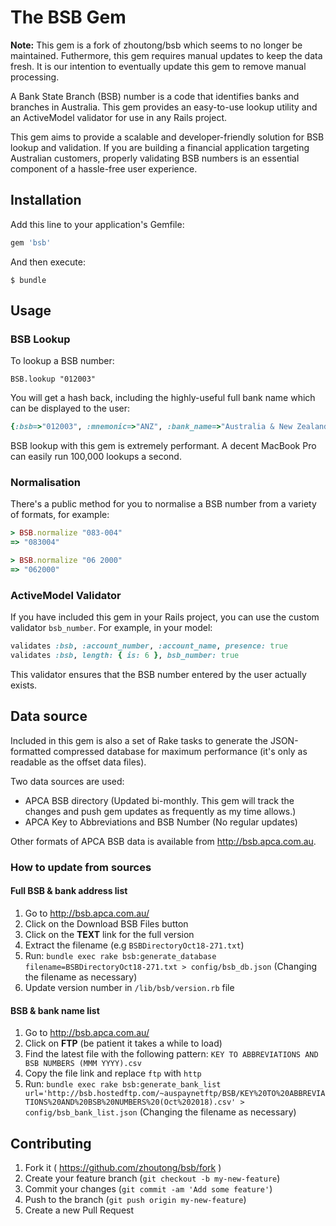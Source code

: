 # The BSB Gem

**Note:** This gem is a fork of zhoutong/bsb which seems to no longer be maintained. Futhermore, this gem requires manual updates to keep the data fresh. It is our intention to eventually update this gem to remove manual processing.

A Bank State Branch (BSB) number is a code that identifies banks and branches in Australia. This gem provides an easy-to-use lookup utility and an ActiveModel validator for use in any Rails project.

This gem aims to provide a scalable and developer-friendly solution for BSB lookup and validation. If you are building a financial application targeting Australian customers, properly validating BSB numbers is an essential component of a hassle-free user experience.

## Installation

Add this line to your application's Gemfile:

```ruby
gem 'bsb'
```

And then execute:

    $ bundle

## Usage

### BSB Lookup

To lookup a BSB number:

```
BSB.lookup "012003"
```

You will get a hash back, including the highly-useful full bank name which can be displayed to the user:

```ruby
{:bsb=>"012003", :mnemonic=>"ANZ", :bank_name=>"Australia & New Zealand Banking Group Limited", :branch=>"115 Pitt St Sydney", :address=>"115 Pitt St", :suburb=>"Sydney", :state=>"NSW", :postcode=>"2000", :flags=>{:paper=>true, :electronic=>true, :high_value=>true}}
```

BSB lookup with this gem is extremely performant. A decent MacBook Pro can easily run 100,000 lookups a second.

### Normalisation

There's a public method for you to normalise a BSB number from a variety of formats, for example:

```ruby
> BSB.normalize "083-004"
=> "083004"

> BSB.normalize "06 2000"
=> "062000"
```

### ActiveModel Validator

If you have included this gem in your Rails project, you can use the custom validator `bsb_number`. For example, in your model:

```ruby
validates :bsb, :account_number, :account_name, presence: true
validates :bsb, length: { is: 6 }, bsb_number: true
```

This validator ensures that the BSB number entered by the user actually exists.

## Data source

Included in this gem is also a set of Rake tasks to generate the JSON-formatted compressed database for maximum performance (it's only as readable as the offset data files).

Two data sources are used:

* APCA BSB directory (Updated bi-monthly. This gem will track the changes and push gem updates as frequently as my time allows.)
* APCA Key to Abbreviations and BSB Number (No regular updates)

Other formats of APCA BSB data is available from http://bsb.apca.com.au.

### How to update from sources

#### Full BSB & bank address list

1. Go to http://bsb.apca.com.au/
2. Click on the Download BSB Files button
3. Click on the **TEXT** link for the full version
4. Extract the filename (e.g `BSBDirectoryOct18-271.txt`)
5. Run: `bundle exec rake bsb:generate_database filename=BSBDirectoryOct18-271.txt > config/bsb_db.json` (Changing the filename as necessary)
6. Update version number in `/lib/bsb/version.rb` file

#### BSB & bank name list

1. Go to http://bsb.apca.com.au/
2. Click on **FTP** (be patient it takes a while to load)
3. Find the latest file with the following pattern: `KEY TO ABBREVIATIONS AND BSB NUMBERS (MMM YYYY).csv`
4. Copy the file link and replace `ftp` with `http`
5. Run: `bundle exec rake bsb:generate_bank_list url='http://bsb.hostedftp.com/~auspaynetftp/BSB/KEY%20TO%20ABBREVIATIONS%20AND%20BSB%20NUMBERS%20(Oct%202018).csv' > config/bsb_bank_list.json` (Changing the filename as necessary)

## Contributing

1. Fork it ( https://github.com/zhoutong/bsb/fork )
2. Create your feature branch (`git checkout -b my-new-feature`)
3. Commit your changes (`git commit -am 'Add some feature'`)
4. Push to the branch (`git push origin my-new-feature`)
5. Create a new Pull Request
